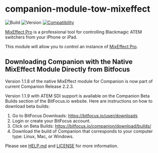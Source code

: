 # companion-module-tow-mixeffect

![Build](https://img.shields.io/github/workflow/status/bitfocus/companion-module-tow-mixeffect/Release)
![Version](https://img.shields.io/github/package-json/v/bitfocus/companion-module-tow-mixeffect)
[![Compatibility](https://img.shields.io/badge/compabibility-MixEffect%20Pro%201.2.x-blue)](https://mixeffect.app)

[MixEffect Pro](https://mixeffect.app/) is a professional tool for controlling Blackmagic ATEM switchers from your iPhone or iPad.

This module will allow you to control an instance of [MixEffect Pro](https://mixeffect.app/).

## Downloading Companion with the Native MixEffect Module Directly from Bitfocus

Version 1.1.8 of the native MixEffect module for Companion is now part of current Companion Release 2.2.3.

Version 1.1.9 with ATEM SDI support is available on the Companion Beta Builds section of the BitFocus.io website. Here are instructions on how to download beta builds:

1. Go to BitFocus Downloads: https://bitfocus.io/user/downloads
2. Login or create your BitFocus account.
3. Click on Beta Builds: https://bitfocus.io/companion/download/builds/
4. Download the build of Companion that corresponds to your computer type: Linux, Mac, or Windows.

Please see [HELP.md](HELP.md) and [LICENSE](LICENSE) for more information.
